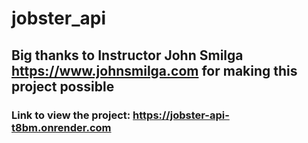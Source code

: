 # jobster_api

## Big thanks to Instructor John Smilga https://www.johnsmilga.com for making this project possible

### Link to view the project: https://jobster-api-t8bm.onrender.com
